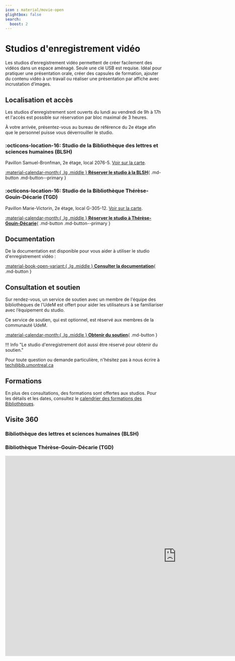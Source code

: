 ```yaml
---
icon : material/movie-open
glightbox: false
search:
  boost: 2
---
```


# Studios d'enregistrement vidéo

Les studios d’enregistrement vidéo permettent de créer facilement des vidéos dans un espace aménagé. Seule une clé USB est requise. Idéal pour pratiquer une présentation orale, créer des capsules de formation, ajouter du contenu vidéo à un travail ou réaliser une présentation par affiche avec incrustation d’images.

## Localisation et accès

Les studios d'enregistrement sont ouverts du lundi au vendredi de 9h à 17h et l'accès est possible sur réservation par bloc maximal de 3 heures.

À votre arrivée, présentez-vous au bureau de référence du 2e étage afin que le personnel puisse vous déverrouiller le studio.

### :octicons-location-16: Studio de la Bibliothèque des lettres et sciences humaines (BLSH)
Pavillon Samuel-Bronfman, 2e étage, local 2076-5. [Voir sur la carte](https://maps.app.goo.gl/6HsLMAxoBWpQZgcD8).

[:material-calendar-month:{ .lg .middle } **Réserver le studio à la BLSH**](https://calendrier.bib.umontreal.ca/space/21911){ .md-button .md-button--primary }

### :octicons-location-16: Studio de la Bibliothèque Thérèse-Gouin-Décarie (TGD)
Pavillon Marie-Victorin, 2e étage, local G-305-12. [Voir sur la carte](https://maps.app.goo.gl/t8GE4RdMBEJiHJtd8).

[:material-calendar-month:{ .lg .middle } **Réserver le studio à Thérèse-Gouin-Décarie**](https://calendrier.bib.umontreal.ca/space/27038){ .md-button .md-button--primary }

## Documentation

De la documentation est disponible pour vous aider à utiliser le studio d'enregistrement vidéo :

[:material-book-open-variant:{ .lg .middle } **Consulter la documentation**](../medias/video/guide-video.md){ .md-button  }

## Consultation et soutien

Sur rendez-vous, un service de soutien avec un membre de l'équipe des bibliothèques de l'UdeM est offert pour aider les utilisateurs à se familiariser avec l’équipement du studio.

Ce service de soutien, qui est optionnel, est réservé aux membres de la communauté UdeM.

[:material-calendar-month:{ .lg .middle } **Obtenir du soutien**](https://outlook.office365.com/owa/calendar/StudiodenregistrementdeBLSHTGD@Udemontreal.onmicrosoft.com/bookings/?skipRedirect=1){ .md-button }

!!! Info "Le studio d'enregistrement doit aussi être réservé pour obtenir du soutien."

Pour toute question ou demande particulière, n'hésitez pas à nous écrire à tech@bib.umontreal.ca

## Formations
En plus des consultations, des formations sont offertes aux studios. Pour les détails et les dates, consultez le [calendrier des formations des Bibliothèques](https://bib.umontreal.ca/formations/calendrier).

## Visite 360

### Bibliothèque des lettres et sciences humaines (BLSH)

### Bibliothèque Thérèse-Gouin-Décarie (TGD)

<iframe src="https://bibumontreal.h5p.com/content/1292270591587691388/embed" aria-label="Bibliothèque Thérèse-Gouin-Décarie - Studio d'enregistrement vidéo" width="1088" height="637" frameborder="0" allowfullscreen="allowfullscreen" allow="autoplay *; geolocation *; microphone *; camera *; midi *; encrypted-media *"></iframe><script src="https://bibumontreal.h5p.com/js/h5p-resizer.js" charset="UTF-8"></script>

